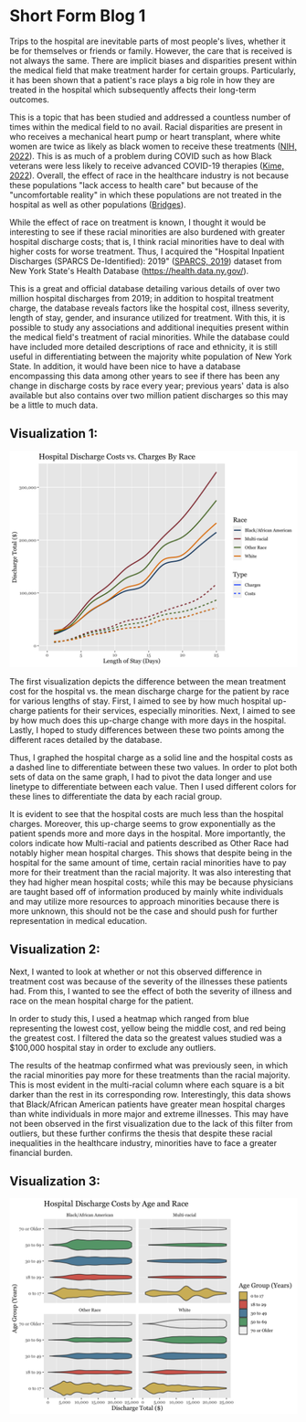 # Short Form Blog 1

Trips to the hospital are inevitable parts of most people's lives, whether it be for themselves or friends or family. However, the care that is received is not always the same. There are implicit biases and disparities present within the medical field that make treatment harder for certain groups. Particularly, it has been shown that a patient's race plays a big role in how they are treated in the hospital which subsequently affects their long-term outcomes. 

This is a topic that has been studied and addressed a countless number of times within the medical field to no avail. Racial disparities are present in who receives a mechanical heart pump or heart transplant, where white women are twice as likely as black women to receive these treatments ([NIH, 2022](https://www.nih.gov/news-events/news-releases/nih-supported-study-finds-racial-disparities-advanced-heart-failure-treatment)). This is as much of a problem during COVID such as how Black veterans were less likely to receive advanced COVID-19 therapies ([Kime, 2022](https://www.military.com/daily-news/2022/10/25/fewer-black-vets-got-advanced-covid-treatments-va-hospitals-during-pandemic-study-finds.html)). Overall, the effect of race in the healthcare industry is not because these populations "lack access to health care" but because of the "uncomfortable reality" in which these populations are not treated in the hospital as well as other populations ([Bridges](https://www.americanbar.org/groups/crsj/publications/human_rights_magazine_home/the-state-of-healthcare-in-the-united-states/racial-disparities-in-health-care/#:~:text=NAM%20found%20that%20%E2%80%9Cracial%20and,physicians%20give%20their%20black%20patients)). 

While the effect of race on treatment is known, I thought it would be interesting to see if these racial minorities are also burdened with greater hospital discharge costs; that is, I think racial minorities have to deal with higher costs for worse treatment. Thus, I acquired the "Hospital Inpatient Discharges (SPARCS De-Identified): 2019" ([SPARCS, 2019](https://health.data.ny.gov/Health/Hospital-Inpatient-Discharges-SPARCS-De-Identified/4ny4-j5zv)) dataset from New York State's Health Database (https://health.data.ny.gov/). 

This is a great and official database detailing various details of over two million hospital discharges from 2019; in addition to hospital treatment charge, the database reveals factors like the hospital cost, illness severity, length of stay, gender, and insurance utilized for treatment. With this, it is possible to study any associations and additional inequities present within the medical field's treatment of racial minorities. While the database could have included more detailed descriptions of race and ethnicity, it is still useful in differentiating between the majority white population of New York State. In addition, it would have
been nice to have a database encompassing this data among other years to see if there has been any change in discharge costs by race every year; previous years' data is also available but also contains over two million patient discharges so this may be a little to much data. 



## Visualization 1:
![](/blog1_cost.png)

The first visualization depicts the difference between the mean treatment cost for the hospital vs. the mean discharge charge for the patient by race for various lengths of stay. First, I aimed to see by how much hospital up-charge patients for their services, especially minorities. Next, I aimed to see by how much does this up-charge change with more days in the hospital. Lastly, I hoped to study differences between these two points among the different races detailed by the database.

Thus, I graphed the hospital charge as a solid line and the hospital costs as a dashed line to differentiate between these two values. In order to plot both sets of data on the same graph, I had to pivot the data longer and use linetype to differentiate between each value. Then I used different colors for these lines to differentiate the data by each racial group. 

It is evident to see that the hospital costs are much less than the hospital charges. Moreover, this up-charge seems to grow exponentially as the patient spends more and more days in the hospital. More importantly, the colors indicate how Multi-racial and patients described as Other Race had notably higher mean hospital charges. This shows that despite being in the hospital for the same amount of time, certain racial minorities have to pay more for their treatment than the racial majority. It was also interesting that they had higher mean hospital costs; while this may be because physicians are taught based off of information produced by mainly white individuals and may utilize more resources to approach minorities because there is more unknown, this should not be the case and should push for further representation in medical education.



## Visualization 2:

Next, I wanted to look at whether or not this observed difference in treatment cost was because of the severity of the illnesses these patients had. From this, I wanted to see the effect of both the severity of illness and race on the mean hospital charge for the patient.

In order to study this, I used a heatmap which ranged from blue representing the lowest cost, yellow being the middle cost, and red being the greatest cost. I filtered the data so the greatest values studied was a $100,000 hospital stay in order to exclude any outliers. 

The results of the heatmap confirmed what was previously seen, in which the racial minorities pay more for these treatments than the racial majority. This is most evident in the multi-racial column where each square is a bit darker than the rest in its corresponding row. Interestingly, this data shows that Black/African American patients have greater mean hospital charges than white individuals in more major and extreme illnesses. This may have not been observed in the first visualization due to the lack of this filter from outliers, but these further confirms the thesis that despite these racial inequalities in the healthcare industry, minorities have to face a greater financial burden.


## Visualization 3:
![](/blog1_age.png)


